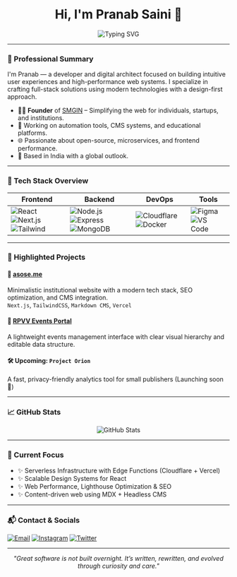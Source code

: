 <h1 align="center">Hi, I'm Pranab Saini 👋</h1>

<p align="center">
  <img src="https://readme-typing-svg.demolab.com?font=Fira+Code&weight=500&size=22&pause=1000&center=true&vCenter=true&width=500&lines=Full-Stack+Developer+%7C+UI/UX+Designer;Building+Clean+Interfaces+%2B+Scalable+Backends;Tech+Enthusiast+%7C+Learning+Every+Day;Founder+of+SMGIN+%7C+Passionate+about+Web+Infrastructure" alt="Typing SVG" />
</p>

---

### 💼 Professional Summary

I'm Pranab — a developer and digital architect focused on building intuitive user experiences and high-performance web systems. I specialize in crafting full-stack solutions using modern technologies with a design-first approach.

- 👨‍💻 **Founder** of [SMGIN](https://smgin.me) – Simplifying the web for individuals, startups, and institutions.
- 🚀 Working on automation tools, CMS systems, and educational platforms.
- 🌐 Passionate about open-source, microservices, and frontend performance.
- 📍 Based in India with a global outlook.

---

### 🧰 Tech Stack Overview

| Frontend | Backend | DevOps | Tools |
|---------|--------|--------|-------|
| ![React](https://img.shields.io/badge/-React-20232A?style=flat&logo=react) ![Next.js](https://img.shields.io/badge/-Next.js-black?style=flat&logo=next.js) ![Tailwind](https://img.shields.io/badge/-Tailwind-06B6D4?style=flat&logo=tailwind-css) | ![Node.js](https://img.shields.io/badge/-Node.js-339933?style=flat&logo=node.js) ![Express](https://img.shields.io/badge/-Express-black?style=flat&logo=express) ![MongoDB](https://img.shields.io/badge/-MongoDB-47A248?style=flat&logo=mongodb) | ![Cloudflare](https://img.shields.io/badge/-Cloudflare-F38020?style=flat&logo=cloudflare) ![Docker](https://img.shields.io/badge/-Docker-2496ED?style=flat&logo=docker) | ![Figma](https://img.shields.io/badge/-Figma-black?style=flat&logo=figma) ![VS Code](https://img.shields.io/badge/-VS_Code-007ACC?style=flat&logo=visual-studio-code) |

---

### 📌 Highlighted Projects

#### 🔗 [asose.me](https://asose.me)
Minimalistic institutional website with a modern tech stack, SEO optimization, and CMS integration.  
`Next.js`, `TailwindCSS`, `Markdown CMS`, `Vercel`

#### 🔗 [RPVV Events Portal](https://asose.me/events)
A lightweight events management interface with clear visual hierarchy and editable data structure.

#### 🛠 Upcoming: `Project Orion`  
A fast, privacy-friendly analytics tool for small publishers (Launching soon 🚀)

---

### 📈 GitHub Stats

<p align="center">
  <img src="https://github-readme-stats.vercel.app/api?username=pranabsmg&show_icons=true&theme=onedark&hide_rank=true" alt="GitHub Stats" />
</p>

---

### 🧠 Current Focus

- ✨ Serverless Infrastructure with Edge Functions (Cloudflare + Vercel)
- ✨ Scalable Design Systems for React
- ✨ Web Performance, Lighthouse Optimization & SEO
- ✨ Content-driven web using MDX + Headless CMS

---

### 📬 Contact & Socials

[![Email](https://img.shields.io/badge/Email-ceo@smgin.me-D14836?style=flat&logo=gmail&logoColor=white)](mailto:ceo@smgin.me)
[![Instagram](https://img.shields.io/badge/@pranabsaini.ig-E4405F?style=flat&logo=instagram&logoColor=white)](https://instagram.com/pranabsaini.ig)
[![Twitter](https://img.shields.io/badge/@pranabsaini1-1DA1F2?style=flat&logo=twitter&logoColor=white)](https://twitter.com/pranabsaini1)

---

<p align="center">
  <i>"Great software is not built overnight. It’s written, rewritten, and evolved through curiosity and care."</i>
</p>
